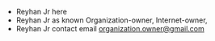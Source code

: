 - Reyhan Jr here
- Reyhan Jr as known Organization-owner, Internet-owner,
- Reyhan Jr contact email organization.owner@gmail.com

